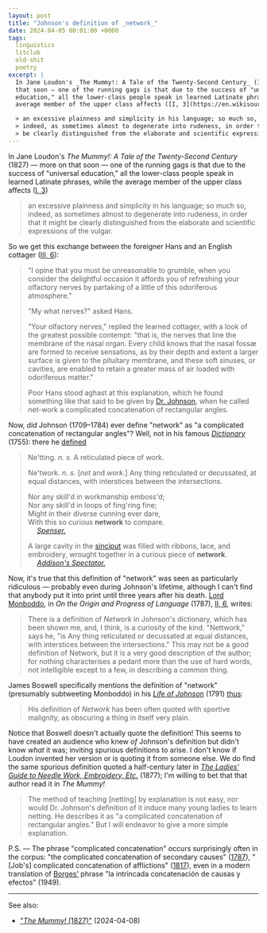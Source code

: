 ```yaml
---
layout: post
title: "Johnson's definition of _network_"
date: 2024-04-05 00:01:00 +0000
tags:
  linguistics
  litclub
  old-shit
  poetry
excerpt: |
  In Jane Loudon's _The Mummy!: A Tale of the Twenty-Second Century_ (1827) — more on
  that soon — one of the running gags is that due to the success of "universal
  education," all the lower-class people speak in learned Latinate phrases, while the
  average member of the upper class affects ([I, 3](https://en.wikisource.org/wiki/The_Mummy_(Loudon)/Volume_1/Chapter_3))

  > an excessive plainness and simplicity in his language; so much so,
  > indeed, as sometimes almost to degenerate into rudeness, in order that it might
  > be clearly distinguished from the elaborate and scientific expressions of the vulgar.
---
```


In Jane Loudon's _The Mummy!: A Tale of the Twenty-Second Century_ (1827) — more on
that soon — one of the running gags is that due to the success of "universal
education," all the lower-class people speak in learned Latinate phrases, while the
average member of the upper class affects ([I, 3](https://en.wikisource.org/wiki/The_Mummy_(Loudon)/Volume_1/Chapter_3))

> an excessive plainness and simplicity in his language; so much so,
> indeed, as sometimes almost to degenerate into rudeness, in order that it might
> be clearly distinguished from the elaborate and scientific expressions of the vulgar.

So we get this exchange between the foreigner Hans and an English cottager
([III, 6](https://en.wikisource.org/wiki/The_Mummy_(Loudon)/Volume_3/Chapter_6)):

> "I opine that you must be unreasonable to grumble, when you consider the delightful
> occasion it affords you of refreshing your olfactory nerves by partaking of a little
> of this odoriferous atmosphere."
>
> "My what nerves?" asked Hans.
>
> "Your olfactory nerves," replied the learned cottager, with a look of the greatest
> possible contempt: "that is, the nerves that line the membrane of the nasal organ.
> Every child knows that the nasal fossæ are formed to receive sensations, as by their
> depth and extent a larger surface is given to the pituitary membrane, and these soft
> sinuses, or cavities, are enabled to retain a greater mass of air loaded with
> odoriferous matter."
>
> Poor Hans stood aghast at this explanation, which he found something like that said
> to be given by [Dr. Johnson](https://en.wikipedia.org/wiki/Samuel_Johnson),
> when he called net-work a complicated concatenation of rectangular angles.

Now, _did_ Johnson (1709–1784) ever define "network" as "a complicated concatenation of rectangular angles"?
Well, not in his famous [_Dictionary_](https://en.wikipedia.org/wiki/A_Dictionary_of_the_English_Language) (1755):
there he [defined](https://books.google.com/books?id=jaFfxyHnR1IC&pg=PA25-IA1)

> <span class="headline">Ne'tting.</span> _n. s._
> A reticulated piece of work.
>
> <span class="headline">Ne'twork.</span> _n. s._ [_net_ and _work_.]
> Any thing reticulated or decussated, at equal distances, with interstices between the intersections.
>
> Nor any skill'd in workmanship emboss'd;  
> Nor any skill'd in loops of fing'ring fine;  
> Might in their diverse cunning ever dare,  
> With this so curious <b>network</b> to compare.  
> &emsp; [_Spenser._](https://books.google.com/books?id=yWKoudPfIHUC&pg=PA157)
>
> A large cavity in the [sinciput](https://en.wiktionary.org/wiki/sinciput#English)
> was filled with ribbons, lace, and embroidery, wrought together in a curious piece of <b>network</b>.  
> &emsp; [_Addison's Spectator._](https://books.google.com/books?id=mGlkAAAAcAAJ&pg=PA389)

Now, it's true that this definition of "network" was seen as particularly ridiculous —
probably even during Johnson's lifetime, although I can't find that anybody put it into print
until three years after his death.
[Lord Monboddo](https://en.wikipedia.org/wiki/James_Burnett,_Lord_Monboddo), in
_On the Origin and Progress of Language_ (1787),
[II, 6](https://archive.org/details/bim_eighteenth-century_of-the-origin-and-progre_burnet-james-lord-monb_1777_4/page/298/), writes:

> There is a definition of _Network_ in Johnson's dictionary, which has been shown me, and,
> I think, is a curiosity of the kind. "Nettwork," says he, "is Any thing reticulated or decussated
> at equal distances, with interstices between the intersections." This may not be a good definition
> of Network, but it is a very good description of the author; for nothing characterises a pedant
> more than the use of hard words, not intelligible except to a few, in describing a common thing.

James Boswell specifically mentions the definition of "network" (presumably subtweeting Monboddo)
in his [_Life of Johnson_](https://en.wikipedia.org/wiki/Life_of_Samuel_Johnson) (1791)
[thus](https://books.google.com/books?id=RPHN3AkG00cC&pg=PA97):

> His definition of _Network_ has been often quoted with sportive malignity,
> as obscuring a thing in itself very plain.

Notice that Boswell doesn't actually quote the definition! This seems to have created an audience who
knew _of_ Johnson's definition but didn't know _what_ it was; inviting spurious definitions
to arise. I don't know if Loudon invented her version or is quoting it from someone else.
We do find the same spurious definition quoted a half-century later in
[_The Ladies' Guide to Needle Work, Embroidery, Etc._](https://archive.org/details/ladiesguidetonee00shei/page/110/) (1877);
I'm willing to bet that that author read it in _The Mummy!_

> The method of teaching [netting] by explanation is not easy, nor would Dr. Johnson's
> definition of it induce many young ladies to learn netting. He describes it as
> "a complicated concatenation of rectangular angles." But I will endeavor to give
> a more simple explanation.

P.S. — The phrase "complicated concatenation" occurs surprisingly often in the corpus:
"the complicated concatenation of secondary causes" ([1787](https://archive.org/details/bim_eighteenth-century_the-history-of-the-turki_mignot-vincent_1787_2/page/256/)),
"[Job's] complicated concatenation of afflictions" ([1817](https://archive.org/details/sim_the-antijacobin-review-and-protestant-advocate_1817-06_52/page/392/)),
even in a modern translation of
[Borges'](https://www.literatura.us/borges/laotra.html) phrase "la intrincada concatenación de causas y efectos" (1949).

---

See also:

* ["_The Mummy!_ (1827)"](/blog/2024/04/08/the-mummy/) (2024-04-08)
